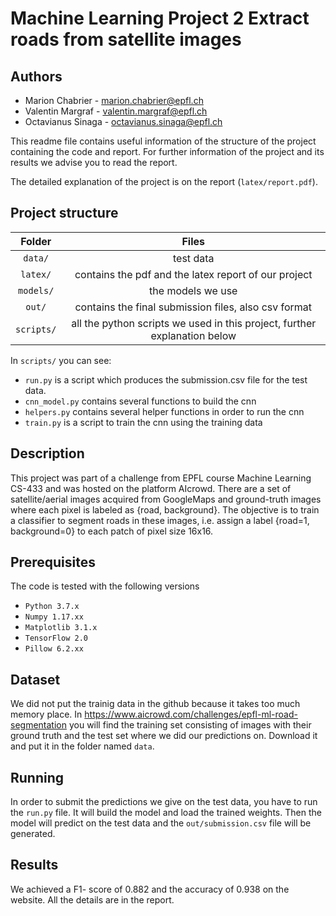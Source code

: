 # Machine Learning Project 2 Extract roads from satellite images

## **Authors**
  * Marion Chabrier - marion.chabrier@epfl.ch
  * Valentin Margraf - valentin.margraf@epfl.ch
  * Octavianus Sinaga - octavianus.sinaga@epfl.ch

This readme file contains useful information of the structure of the project containing the code and report. For further information of the project and its results we advise you to read the report.

The detailed explanation of the project is on the report (`latex/report.pdf`).

  

## **Project structure**



| Folder  | Files |
|:--:|:--:|
| `data/`  | test data |
| `latex/` | contains the pdf and the latex report of our project |
| `models/`  | the models we use |
| `out/`  | contains the final submission files, also csv format |
| `scripts/`  | all the python scripts we used in this project, further explanation below |

In `scripts/` you can see:

+ `run.py` is a script which produces the submission.csv file for the test data.
+ `cnn_model.py` contains several functions to build the cnn 
+ `helpers.py` contains several helper functions in order to run the cnn 
+ `train.py` is a script to train the cnn using the training data 

  

## **Description**

This project was part of a challenge from EPFL course Machine Learning CS-433 and was hosted on the platform AIcrowd.
There are a set of satellite/aerial images acquired from GoogleMaps and ground-truth images where each pixel is labeled as {road, background}. The objective is to train a classifier to segment roads in these images, i.e. assign a label {road=1, background=0} to each patch of pixel size 16x16.

## **Prerequisites**

The code is tested with the following versions 
- `Python 3.7.x`
- `Numpy 1.17.xx`
- `Matplotlib 3.1.x`
- `TensorFlow 2.0`
- `Pillow 6.2.xx`


## **Dataset**
We did not put the trainig data in the github because it takes too much memory place.
In https://www.aicrowd.com/challenges/epfl-ml-road-segmentation you will find the training set consisting of images with their ground truth and the test set where we did our predictions on. 
Download it and put it in the folder named `data`.


## **Running**
In order to submit the predictions we give on the test data, you have to run the `run.py` file. It will build the model and load the trained weights. Then the model will predict on the test data and the `out/submission.csv` file will be generated.


## **Results**

We achieved a F1- score of 0.882 and the accuracy of 0.938 on the website. All the details are in the report.

